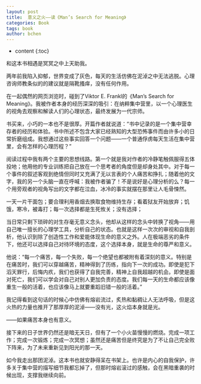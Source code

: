 ```yaml
---
layout: post
title:  意义之火——读《Man’s Search for Meaning》
categories: Book
tags: book
author: bchen
---
```


* content
{:toc}

和这本书相遇是冥冥之中上天助我。

两年前我陷入抑郁，世界变成了灰色，每天的生活仿佛在泥淖之中无法逃脱。心理咨询师教条似的的建议就是隔靴搔痒，没有任何作用。

在一起偶然的网页浏览时，碰到了Viktor E. Frankl的《Man’s Search for Meaning》。我被作者本身的经历深深的吸引：在纳粹集中营里，以一个心理医生的视角去观察和解读人们的心理状态，最终发展为一代宗师。

书买来，小巧的一本也不是很厚。开篇作者就说道：“书中记录的是一个集中营幸存者的经历和体验。书中所述不包含大家已经熟知的大型恐怖事件而由许多小的日常折磨组成。我想通过这些事实回答一个问题——一个普通俘虏每天生活在集中营里，会有怎样的心理历程？”

阅读过程中我有两个主要的思想线路。第一个就是我对作者的冷静笔触佩服得五体投地；他用他的专业训练把自己放在一个思考者的角度但是却身处其中。对于每一个事件的叙述客观到绝情但同时又充满了无以言表的个人痛苦和挣扎；随着他的文字，我的另一个头脑一直在呼喊：我被作者骗了！不是说好是心理分析的么？每一个用旁观者的视角写出的文字都在泣血，冰冷的事实就摆在那里让人毛骨悚然。

一天一片干面包；要合理利用香烟去换取食物维持生存；看着狱友开始放弃；饥饿，寒冷，被毒打；每一次选择都是生死攸关；没有选择；

当日常只剩下琐碎的对生存毫无意义念头，他却从这样的念头中转换了视角——用自己唯一擅长的心理学工具，分析自己的状态。也就是这样一次次的审视和自我剖析，他认识到除了创造性工作和爱能体现生命的意义之外。人在极端恶劣的条件下，他还可以选择自己对待环境的态度，这个选择本身，就是生命的尊严和意义。

他说：“每一个痛苦，每一个失败，每一个绝望也都被附有着深刻的意义。特别是在痛苦时，我们可以穿越痛苦，精神得到了历练，指向下一次的成功。即使是犯下滔天罪行，后悔内疚，我们也获得了自我完善，精神上自我超越的机会。即使是面对死亡，我们可以学会对自己对别人更加负责的态度。我们每一天的生命都应该像重生一般的活着，也应该像马上就要重蹈旧错一般的活着。”

我记得看到这句话的时候心中仿佛有熔岩流过，炙热和黏稠让人无法呼吸，但是这火热的力量也推开了那厚厚的泥淖——没有光，这火焰本身就是光。

——如果痛苦本身也有意义。

接下来的日子世界仍然还是暗无天日，但有了一个小火苗慢慢的燃烧。完成一项工作；完成一次锻炼；完成一次冥想；虽然还是痛苦但是终究是为了不让自己完全败下阵来，为了未来重新见到阳光的那一天。

如今我走出那团泥淖。这本书也就安静得呆在书架上。也许是内心的自我保护，许多关于集中营的描写细节我都忘掉了，但那时熔岩滚过的感触，会在黑暗重袭的时候出现，支撑我继续向前。

